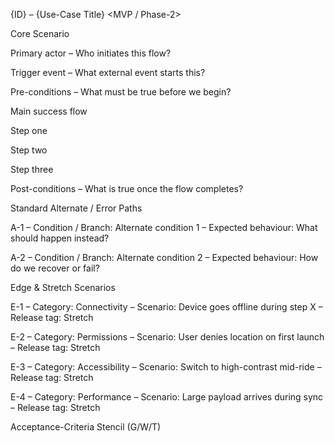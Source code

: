 {ID} – {Use-Case Title} <MVP / Phase-2>


Core Scenario


Primary actor
 – Who initiates this flow?


Trigger event
 – What external event starts this?


Pre-conditions
 – What must be true before we begin?


Main success flow


Step one


Step two


Step three


Post-conditions
 – What is true once the flow completes?


Standard Alternate / Error Paths


A-1
 – Condition / Branch: Alternate condition 1
 – Expected behaviour: What should happen instead?


A-2
 – Condition / Branch: Alternate condition 2
 – Expected behaviour: How do we recover or fail?


Edge & Stretch Scenarios


E-1
 – Category: Connectivity
 – Scenario: Device goes offline during step X
 – Release tag: Stretch


E-2
 – Category: Permissions
 – Scenario: User denies location on first launch
 – Release tag: Stretch


E-3
 – Category: Accessibility
 – Scenario: Switch to high-contrast mid-ride
 – Release tag: Stretch


E-4
 – Category: Performance
 – Scenario: Large payload arrives during sync
 – Release tag: Stretch


Acceptance-Criteria Stencil (G/W/T)
